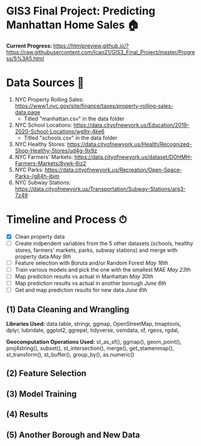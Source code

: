 # GIS3 Final Project: Predicting Manhattan Home Sales 🏠

**Current Progress:** https://htmlpreview.github.io/?https://raw.githubusercontent.com/lcao21/GIS3_Final_Project/master/Progress/5%3A5.html

# **Data Sources** 📑
1) NYC Property Rolling Sales: https://www1.nyc.gov/site/finance/taxes/property-rolling-sales-data.page 
    * Titled "manhattan.csv" in the data folder
2) NYC School Locations: https://data.cityofnewyork.us/Education/2019-2020-School-Locations/wg9x-4ke6
    * Titled "schools.csv" in the data folder
3) NYC Healthy Stores: https://data.cityofnewyork.us/Health/Recognized-Shop-Healthy-Stores/ud4g-9x9z
4) NYC Farmers' Markets: https://data.cityofnewyork.us/dataset/DOHMH-Farmers-Markets/8vwk-6iz2
5) NYC Parks: https://data.cityofnewyork.us/Recreation/Open-Space-Parks-/g84h-jbjm
6) NYC Subway Stations: https://data.cityofnewyork.us/Transportation/Subway-Stations/arq3-7z49

# **Timeline and Process** ⏱
- [X] Clean property data
- [ ] Create indpendent variables from the 5 other datasets (schools, healthy stores, farmers' markets, parks, subway stations) and merge with property data *May 9th*
- [ ] Feature selection with Boruta and/or Random Forest *May 16th*
- [ ] Train various models and pick the one with the smallest MAE *May 23th*
- [ ] Map prediction results vs actual in Manhattan *May 30th*
- [ ] Map prediction results vs actual in another borough *June 6th*
- [ ] Get and map prediction results for new data *June 6th*

## **(1) Data Cleaning and Wrangling**
**Libraries Used:** data.table, stringr, ggmap, OpenStreetMap, tmaptools, dplyr, lubridate, ggplot2, ggrepel, tidyverse, osmdata, sf, rgeos, rgdal,

**Geocomputation Operations Used:** st_as_sf(), ggmap(), geom_point(), proj4string(), subset(), st_intersection(), merge(), get_stamenmap(), st_transform(), st_buffer(), group_by(), as.numeric()

## **(2) Feature Selection**

## **(3) Model Training**

## **(4) Results** 

## **(5) Another Borough and New Data** 

